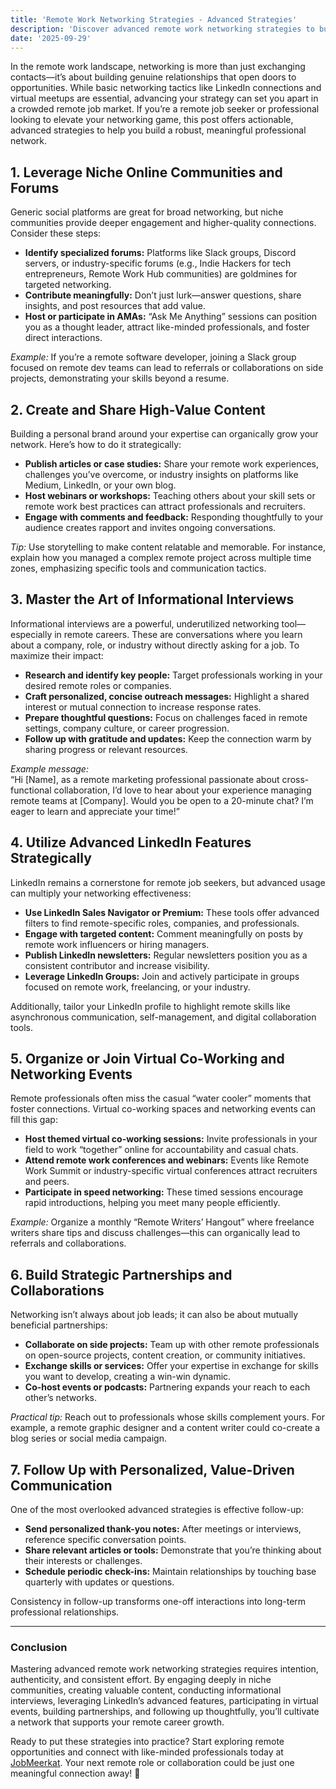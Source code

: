 ```yaml
---
title: 'Remote Work Networking Strategies - Advanced Strategies'
description: 'Discover advanced remote work networking strategies to build meaningful connections, expand your professional reach, and unlock new career opportunities.'
date: '2025-09-29'
---
```


In the remote work landscape, networking is more than just exchanging contacts—it’s about building genuine relationships that open doors to opportunities. While basic networking tactics like LinkedIn connections and virtual meetups are essential, advancing your strategy can set you apart in a crowded remote job market. If you’re a remote job seeker or professional looking to elevate your networking game, this post offers actionable, advanced strategies to help you build a robust, meaningful professional network.

## 1. Leverage Niche Online Communities and Forums

Generic social platforms are great for broad networking, but niche communities provide deeper engagement and higher-quality connections. Consider these steps:

- **Identify specialized forums:** Platforms like Slack groups, Discord servers, or industry-specific forums (e.g., Indie Hackers for tech entrepreneurs, Remote Work Hub communities) are goldmines for targeted networking.
- **Contribute meaningfully:** Don’t just lurk—answer questions, share insights, and post resources that add value.
- **Host or participate in AMAs:** “Ask Me Anything” sessions can position you as a thought leader, attract like-minded professionals, and foster direct interactions.

*Example:* If you’re a remote software developer, joining a Slack group focused on remote dev teams can lead to referrals or collaborations on side projects, demonstrating your skills beyond a resume.

## 2. Create and Share High-Value Content

Building a personal brand around your expertise can organically grow your network. Here’s how to do it strategically:

- **Publish articles or case studies:** Share your remote work experiences, challenges you’ve overcome, or industry insights on platforms like Medium, LinkedIn, or your own blog.
- **Host webinars or workshops:** Teaching others about your skill sets or remote work best practices can attract professionals and recruiters.
- **Engage with comments and feedback:** Responding thoughtfully to your audience creates rapport and invites ongoing conversations.

*Tip:* Use storytelling to make content relatable and memorable. For instance, explain how you managed a complex remote project across multiple time zones, emphasizing specific tools and communication tactics.

## 3. Master the Art of Informational Interviews

Informational interviews are a powerful, underutilized networking tool—especially in remote careers. These are conversations where you learn about a company, role, or industry without directly asking for a job. To maximize their impact:

- **Research and identify key people:** Target professionals working in your desired remote roles or companies.
- **Craft personalized, concise outreach messages:** Highlight a shared interest or mutual connection to increase response rates.
- **Prepare thoughtful questions:** Focus on challenges faced in remote settings, company culture, or career progression.
- **Follow up with gratitude and updates:** Keep the connection warm by sharing progress or relevant resources.

*Example message:*  
“Hi [Name], as a remote marketing professional passionate about cross-functional collaboration, I’d love to hear about your experience managing remote teams at [Company]. Would you be open to a 20-minute chat? I’m eager to learn and appreciate your time!”

## 4. Utilize Advanced LinkedIn Features Strategically

LinkedIn remains a cornerstone for remote job seekers, but advanced usage can multiply your networking effectiveness:

- **Use LinkedIn Sales Navigator or Premium:** These tools offer advanced filters to find remote-specific roles, companies, and professionals.
- **Engage with targeted content:** Comment meaningfully on posts by remote work influencers or hiring managers.
- **Publish LinkedIn newsletters:** Regular newsletters position you as a consistent contributor and increase visibility.
- **Leverage LinkedIn Groups:** Join and actively participate in groups focused on remote work, freelancing, or your industry.

Additionally, tailor your LinkedIn profile to highlight remote skills like asynchronous communication, self-management, and digital collaboration tools.

## 5. Organize or Join Virtual Co-Working and Networking Events

Remote professionals often miss the casual “water cooler” moments that foster connections. Virtual co-working spaces and networking events can fill this gap:

- **Host themed virtual co-working sessions:** Invite professionals in your field to work “together” online for accountability and casual chats.
- **Attend remote work conferences and webinars:** Events like Remote Work Summit or industry-specific virtual conferences attract recruiters and peers.
- **Participate in speed networking:** These timed sessions encourage rapid introductions, helping you meet many people efficiently.

*Example:* Organize a monthly “Remote Writers’ Hangout” where freelance writers share tips and discuss challenges—this can organically lead to referrals and collaborations.

## 6. Build Strategic Partnerships and Collaborations

Networking isn’t always about job leads; it can also be about mutually beneficial partnerships:

- **Collaborate on side projects:** Team up with other remote professionals on open-source projects, content creation, or community initiatives.
- **Exchange skills or services:** Offer your expertise in exchange for skills you want to develop, creating a win-win dynamic.
- **Co-host events or podcasts:** Partnering expands your reach to each other’s networks.

*Practical tip:* Reach out to professionals whose skills complement yours. For example, a remote graphic designer and a content writer could co-create a blog series or social media campaign.

## 7. Follow Up with Personalized, Value-Driven Communication

One of the most overlooked advanced strategies is effective follow-up:

- **Send personalized thank-you notes:** After meetings or interviews, reference specific conversation points.
- **Share relevant articles or tools:** Demonstrate that you’re thinking about their interests or challenges.
- **Schedule periodic check-ins:** Maintain relationships by touching base quarterly with updates or questions.

Consistency in follow-up transforms one-off interactions into long-term professional relationships.

---

### Conclusion

Mastering advanced remote work networking strategies requires intention, authenticity, and consistent effort. By engaging deeply in niche communities, creating valuable content, conducting informational interviews, leveraging LinkedIn’s advanced features, participating in virtual events, building partnerships, and following up thoughtfully, you’ll cultivate a network that supports your remote career growth.

Ready to put these strategies into practice? Start exploring remote opportunities and connect with like-minded professionals today at [JobMeerkat](https://jobmeerkat.com). Your next remote role or collaboration could be just one meaningful connection away! 🚀